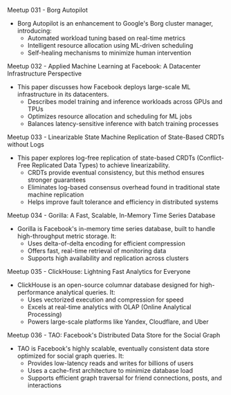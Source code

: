 Meetup 031 - Borg Autopilot
- Borg Autopilot is an enhancement to Google's Borg cluster manager, introducing:
	- Automated workload tuning based on real-time metrics
	- Intelligent resource allocation using ML-driven scheduling
	- Self-healing mechanisms to minimize human intervention

Meetup 032 - Applied Machine Learning at Facebook: A Datacenter Infrastructure Perspective
- This paper discusses how Facebook deploys large-scale ML infrastructure in its datacenters.  
	- Describes model training and inference workloads across GPUs and TPUs
	- Optimizes resource allocation and scheduling for ML jobs
	- Balances latency-sensitive inference with batch training processes

Meetup 033 - Linearizable State Machine Replication of State-Based CRDTs without Logs
- This paper explores log-free replication of state-based CRDTs (Conflict-Free Replicated Data Types) to achieve linearizability.  
	- CRDTs provide eventual consistency, but this method ensures stronger guarantees
	- Eliminates log-based consensus overhead found in traditional state machine replication
	- Helps improve fault tolerance and efficiency in distributed systems

Meetup 034 - Gorilla: A Fast, Scalable, In-Memory Time Series Database
- Gorilla is Facebook's in-memory time series database, built to handle high-throughput metric storage.  It:
	- Uses delta-of-delta encoding for efficient compression
	- Offers fast, real-time retrieval of monitoring data
	- Supports high availability and replication across clusters

Meetup 035 - ClickHouse: Lightning Fast Analytics for Everyone
- ClickHouse is an open-source columnar database designed for high-performance analytical queries.  It:
	- Uses vectorized execution and compression for speed
	- Excels at real-time analytics with OLAP (Online Analytical Processing)
	- Powers large-scale platforms like Yandex, Cloudflare, and Uber

Meetup 036 - TAO: Facebook's Distributed Data Store for the Social Graph
- TAO is Facebook's highly scalable, eventually consistent data store optimized for social graph queries.  It:
	- Provides low-latency reads and writes for billions of users
	- Uses a cache-first architecture to minimize database load
	- Supports efficient graph traversal for friend connections, posts, and interactions
